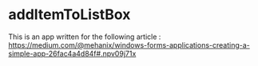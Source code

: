 # addItemToListBox
This is an app written for the following article : https://medium.com/@mehanix/windows-forms-applications-creating-a-simple-app-26fac4a4d84f#.npv09j71x
